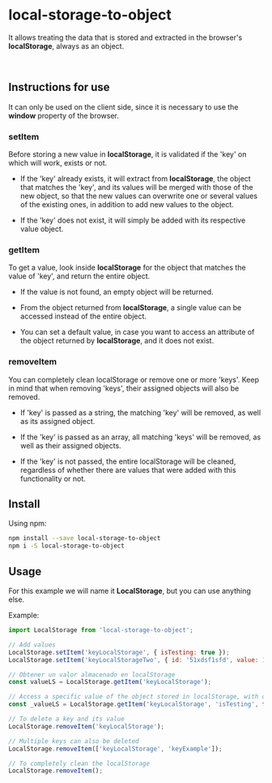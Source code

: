 # local-storage-to-object

It allows treating the data that is stored and extracted in the browser's **localStorage**, always as an object.

&nbsp;

## Instructions for use

It can only be used on the client side, since it is necessary to use the **window** property of the browser.

### setItem

Before storing a new value in **localStorage**, it is validated if the 'key' on which will work, exists or not.

- If the 'key' already exists, it will extract from **localStorage**, the object that matches the 'key', and its values ​​will be merged with those of the new object, so that the new values ​​can overwrite one or several values ​​of the existing ones, in addition to add new values ​​to the object.

- If the 'key' does not exist, it will simply be added with its respective value object.

### getItem

To get a value, look inside **localStorage** for the object that matches the value of 'key', and return the entire object.

- If the value is not found, an empty object will be returned.

- From the object returned from **localStorage**, a single value can be accessed instead of the entire object.

- You can set a default value, in case you want to access an attribute of the object returned by **localStorage**, and it does not exist.

### removeItem

You can completely clean localStorage or remove one or more 'keys'. Keep in mind that when removing 'keys', their assigned objects will also be removed.

- If 'key' is passed as a string, the matching 'key' will be removed, as well as its assigned object.

- If the 'key' is passed as an array, all matching 'keys' will be removed, as well as their assigned objects.

- If the 'key' is not passed, the entire localStorage will be cleaned, regardless of whether there are values ​​that were added with this functionality or not.

## Install

Using npm:

```bash
npm install --save local-storage-to-object
npm i -S local-storage-to-object
```

## Usage

For this example we will name it **LocalStorage**, but you can use anything else.

Example:

``` javascript
import LocalStorage from 'local-storage-to-object';

// Add values
LocalStorage.setItem('keyLocalStorage', { isTesting: true });
LocalStorage.setItem('keyLocalStorageTwo', { id: '51xdsf1sfd', value: 10 });

// Obtener un valor almacenado en localStorage
const valueLS = LocalStorage.getItem('keyLocalStorage');

// Access a specific value of the object stored in localStorage, with default value
const _valueLS = LocalStorage.getItem('keyLocalStorage', 'isTesting', false);

// To delete a key and its value
LocalStorage.removeItem('keyLocalStorage');

// Multiple keys can also be deleted
LocalStorage.removeItem(['keyLocalStorage', 'keyExample']);

// To completely clean the localStorage
LocalStorage.removeItem();

```
